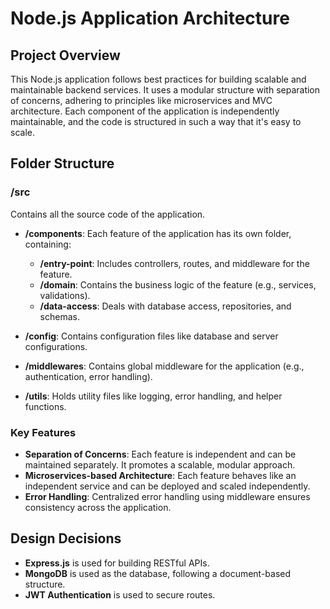 # Node.js Application Architecture

## Project Overview
This Node.js application follows best practices for building scalable and maintainable backend services. It uses a modular structure with separation of concerns, adhering to principles like microservices and MVC architecture. Each component of the application is independently maintainable, and the code is structured in such a way that it's easy to scale.

## Folder Structure

### /src
Contains all the source code of the application.

- **/components**: Each feature of the application has its own folder, containing:
  - **/entry-point**: Includes controllers, routes, and middleware for the feature.
  - **/domain**: Contains the business logic of the feature (e.g., services, validations).
  - **/data-access**: Deals with database access, repositories, and schemas.
  
- **/config**: Contains configuration files like database and server configurations.
  
- **/middlewares**: Contains global middleware for the application (e.g., authentication, error handling).
  
- **/utils**: Holds utility files like logging, error handling, and helper functions.

### Key Features
- **Separation of Concerns**: Each feature is independent and can be maintained separately. It promotes a scalable, modular approach.
- **Microservices-based Architecture**: Each feature behaves like an independent service and can be deployed and scaled independently.
- **Error Handling**: Centralized error handling using middleware ensures consistency across the application.

## Design Decisions
- **Express.js** is used for building RESTful APIs.
- **MongoDB** is used as the database, following a document-based structure.
- **JWT Authentication** is used to secure routes.